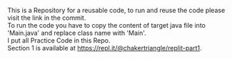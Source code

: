 This is a Repository for a reusable code, to run and reuse the code please visit the link in the commit.<br/>
To run the code you have to copy the content of target java file into 'Main.java' and replace class name with 'Main'.<br/>
I put all Practice Code in this Repo.<br/>
Section 1 is available at https://repl.it/@chakertriangle/replit-part1.
